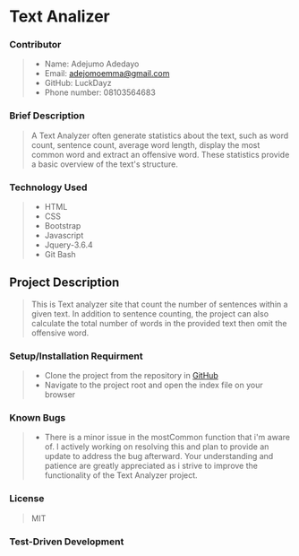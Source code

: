 # Text Analizer
### Contributor
> * Name: Adejumo Adedayo
> * Email: adejomoemma@gmail.com
> * GitHub: LuckDayz
> * Phone number: 08103564683

### Brief Description
> A Text Analyzer often generate statistics about the text, such as word count, sentence count, average word length, display the most common word and extract an offensive word. These statistics provide a basic overview of the text's structure.

### Technology Used
> * HTML
> * CSS
> * Bootstrap
> * Javascript
> * Jquery-3.6.4
> * Git Bash

## Project Description
> This is Text analyzer site that count the number of sentences within a given text. In addition to sentence counting, the project can also calculate the total number of words in the provided text then omit the offensive word.  

### Setup/Installation Requirment
> * Clone the project from the repository in [GitHub](https://www.github.com/LukzDayz/resort)
> * Navigate to the project root and open the index file on your browser

### Known Bugs 
> * There is a minor issue in the mostCommon function that i'm aware of. I actively working on resolving this and plan to provide an update to address the bug afterward. Your understanding and patience are greatly appreciated as i strive to improve the functionality of the Text Analyzer project.

### License 
>  MIT


### Test-Driven Development 
>
>
>
>